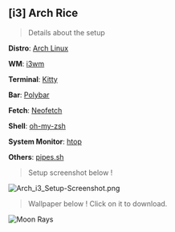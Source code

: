 ## [i3] Arch Rice

> Details about the setup

**Distro**: [Arch Linux](https://www.archlinux.org/)

**WM**: [i3wm](https://i3wm.org/)

**Terminal**: [Kitty](https://github.com/kovidgoyal/kitty)

**Bar**: [Polybar](https://github.com/jaagr/polybar)

**Fetch**: [Neofetch](https://github.com/dylanaraps/neofetch)

**Shell**: [oh-my-zsh](https://github.com/robbyrussell/oh-my-zsh)

**System Monitor**: [htop](https://hisham.hm/htop)

**Others**: [pipes.sh](https://github.com/pipeseroni/pipes.sh)

> Setup screenshot below !

![Arch_i3_Setup-Screenshot.png](https://github.com/Yash-Garg/dotfiles/blob/master/src/[i3]ArchRice.png)

> Wallpaper below ! Click on it to download.

![Moon Rays](https://i.imgur.com/Wg2f4T3.jpg)
